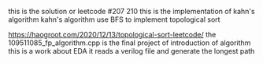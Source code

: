 this is the solution or leetcode #207 210 
this is the implementation of kahn's algorithm 
kahn's algorithm use BFS to implement topological sort

https://haogroot.com/2020/12/13/topological-sort-leetcode/
the 109511085_fp_algorithm.cpp is the final project of introduction of algorithm
this is a work about EDA 
it reads a verilog file 
and generate the longest path
